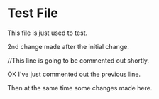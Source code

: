 Test File
====

This file is just used to test.

2nd change made after the initial change.

//This line is going to be commented out shortly.

OK I've just commented out the previous line.

Then at the same time some changes made here.